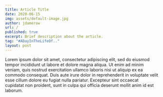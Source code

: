 ```yaml
---
title: Article Title
date: 2020-06-15
img: assets/default-image.jpg
author: jdamerow
url: /
published: true
excerpt: Brief description about the article.
tag: "#ADayInTheLifeOf.."
layout: post
---
```


<p>Lorem ipsum dolor sit amet, consectetur adipiscing elit, sed do eiusmod tempor incididunt ut labore et dolore magna aliqua. Ut enim ad minim veniam, quis nostrud exercitation ullamco laboris nisi ut aliquip ex ea commodo consequat. Duis aute irure dolor in reprehenderit in voluptate velit esse cillum dolore eu fugiat nulla pariatur. Excepteur sint occaecat cupidatat non proident, sunt in culpa qui officia deserunt mollit anim id est laborum.</p>
